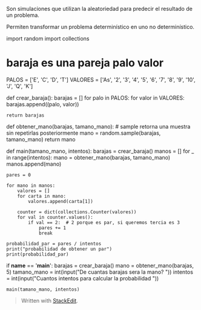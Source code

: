 
Son simulaciones que utilizan la aleatoriedad para predecir el resultado de un problema.

Permiten transformar un problema determinístico en uno no determinístico.

import random
import collections

# baraja es una pareja palo valor
PALOS = ['E', 'C', 'D', 'T']
VALORES = ['As', '2', '3', '4', '5', '6', '7', '8', '9', '10', 'J', 'Q', 'K']


def crear_baraja():
    barajas = []
    for palo in PALOS:
        for valor in VALORES:
            barajas.append((palo, valor))

    return barajas


def obtener_mano(barajas, tamano_mano):
    # sample retorna una muestra sin repetirlas posteriormente
    mano = random.sample(barajas, tamano_mano)
    return mano


def main(tamano_mano, intentos):
    barajas = crear_baraja()
    manos = []
    for _ in range(intentos):
        mano = obtener_mano(barajas, tamano_mano)
        manos.append(mano)

    pares = 0

    for mano in manos:
        valores = []
        for carta in mano:
            valores.append(carta[1])

        counter = dict(collections.Counter(valores))
        for val in counter.values():
            if val == 2:  # 2 porque es par, si queremos tercia es 3
                pares += 1
                break

    probabilidad_par = pares / intentos
    print("probabilidad de obtener un par")
    print(probabilidad_par)


if __name__ == '__main__':
    barajas = crear_baraja()
    mano = obtener_mano(barajas, 5)
    tamano_mano = int(input("De cuantas barajas sera la mano? "))
    intentos = int(input("Cuantos intentos para calcular la probabilidad "))

    main(tamano_mano, intentos)


> Written with [StackEdit](https://stackedit.io/).
<!--stackedit_data:
eyJoaXN0b3J5IjpbLTkzMDQzMzYzM119
-->
